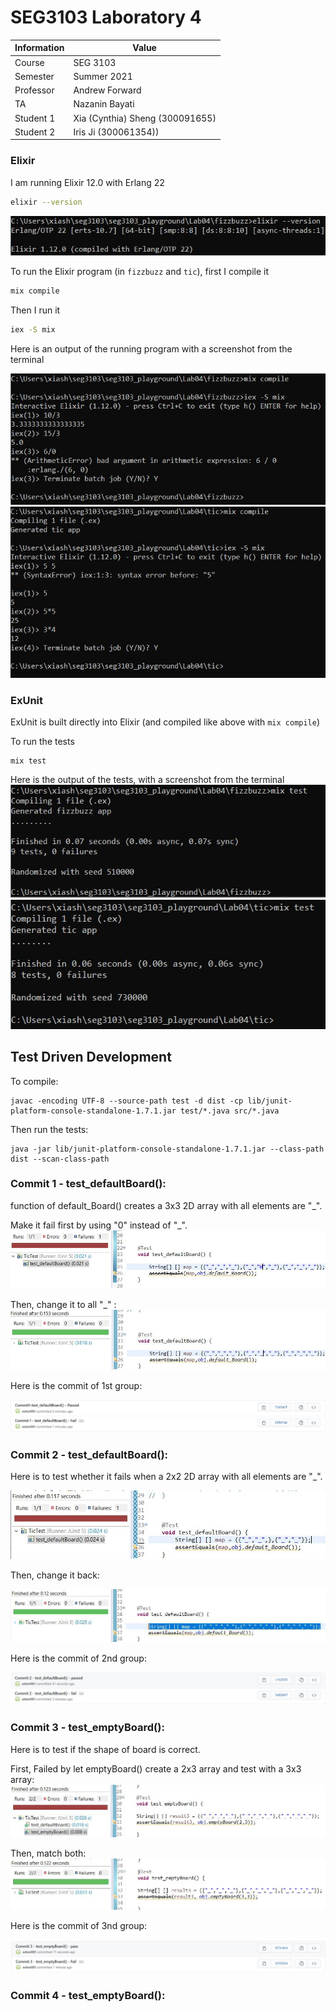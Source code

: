 # SEG3103 Laboratory 4

| Information | Value |
| --- | --- |
| Course | SEG 3103 |
| Semester | Summer 2021 |
| Professor | Andrew Forward |
| TA | Nazanin Bayati |
| Student 1 | Xia (Cynthia) Sheng (300091655) |
| Student 2 | Iris Ji (300061354)) |


### Elixir

I am running Elixir 12.0 with Erlang 22

```bash
elixir --version
```
![version](assets/elixir-version.JPG)

To run the Elixir program (in `fizzbuzz` and `tic`), first I compile it

```bash
mix compile
```

Then I run it

```bash
iex -S mix
```

Here is an output of the running program with a screenshot from the terminal

![compile](assets/elixir-fb.JPG)
![compile](assets/elixir-tic.JPG)

### ExUnit

ExUnit is built directly into Elixir (and compiled like above with `mix compile`)

To run the tests

```
mix test
```

Here is the output of the tests, with a screenshot from the terminal
![test](assets/elixir-fbtest.JPG)
![test](assets/elixir-tictest.JPG)


## Test Driven Development

To compile:

    javac -encoding UTF-8 --source-path test -d dist -cp lib/junit-platform-console-standalone-1.7.1.jar test/*.java src/*.java

Then run the tests:

```
java -jar lib/junit-platform-console-standalone-1.7.1.jar --class-path dist --scan-class-path
```


### Commit 1 - test_defaultBoard():

function of default_Board() creates a 3x3 2D array with all elements are "_".

Make it fail first by using "0" instead of "_".
![TDD](assets/fail1.JPG)

Then, change it to all "_" :
![TDD](assets/pass1.JPG)

Here is the commit of 1st group:

![image](assets/group1.JPG)


### Commit 2 - test_defaultBoard():

Here is to test whether it fails when a 2x2 2D array with all elements are "_".

![TDD](assets/fail2.JPG)

Then, change it back:

![TDD](assets/pass2.JPG)

Here is the commit of 2nd group:

![image](assets/group2.JPG)

### Commit 3 - test_emptyBoard():

Here is to test if the shape of board is correct. 

First, Failed by let emptyBoard() create a 2x3 array and test with a 3x3 array:
![TDD](assets/fail3.JPG)

Then, match both:
![TDD](assets/pass3.JPG)

Here is the commit of 3nd group:

![image](assets/group3.JPG)

### Commit 4 - test_emptyBoard():

